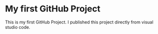 # My first GitHub Project
This is my first GitHub Project. I published this project directly from visual studio code. 